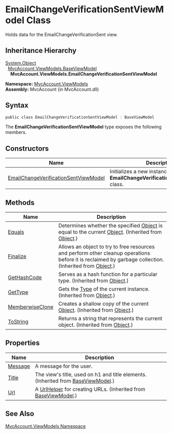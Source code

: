 EmailChangeVerificationSentViewModel Class
==========================================
Holds data for the EmailChangeVerificationSent view.


Inheritance Hierarchy
---------------------
[System.Object][1]  
  [MvcAccount.ViewModels.BaseViewModel][2]  
    **MvcAccount.ViewModels.EmailChangeVerificationSentViewModel**  

**Namespace:** [MvcAccount.ViewModels][3]  
**Assembly:** MvcAccount (in MvcAccount.dll)

Syntax
------

```csharp
public class EmailChangeVerificationSentViewModel : BaseViewModel
```

The **EmailChangeVerificationSentViewModel** type exposes the following members.


Constructors
------------

Name                                      | Description                                                                       
----------------------------------------- | --------------------------------------------------------------------------------- 
[EmailChangeVerificationSentViewModel][4] | Initializes a new instance of the **EmailChangeVerificationSentViewModel** class. 


Methods
-------

Name                  | Description                                                                                                                                                
--------------------- | ---------------------------------------------------------------------------------------------------------------------------------------------------------- 
[Equals][5]           | Determines whether the specified [Object][1] is equal to the current [Object][1]. (Inherited from [Object][1].)                                            
[Finalize][6]         | Allows an object to try to free resources and perform other cleanup operations before it is reclaimed by garbage collection. (Inherited from [Object][1].) 
[GetHashCode][7]      | Serves as a hash function for a particular type. (Inherited from [Object][1].)                                                                             
[GetType][8]          | Gets the [Type][9] of the current instance. (Inherited from [Object][1].)                                                                                  
[MemberwiseClone][10] | Creates a shallow copy of the current [Object][1]. (Inherited from [Object][1].)                                                                           
[ToString][11]        | Returns a string that represents the current object. (Inherited from [Object][1].)                                                                         


Properties
----------

Name          | Description                                                                           
------------- | ------------------------------------------------------------------------------------- 
[Message][12] | A message for the user.                                                               
[Title][13]   | The view's title, used on h1 and title elements. (Inherited from [BaseViewModel][2].) 
[Url][14]     | A [UrlHelper][15] for creating URLs. (Inherited from [BaseViewModel][2].)             


See Also
--------
[MvcAccount.ViewModels Namespace][3]  

[1]: http://msdn2.microsoft.com/en-us/library/e5kfa45b
[2]: ../BaseViewModel/README.md
[3]: ../README.md
[4]: _ctor.md
[5]: http://msdn2.microsoft.com/en-us/library/bsc2ak47
[6]: http://msdn2.microsoft.com/en-us/library/4k87zsw7
[7]: http://msdn2.microsoft.com/en-us/library/zdee4b3y
[8]: http://msdn2.microsoft.com/en-us/library/dfwy45w9
[9]: http://msdn2.microsoft.com/en-us/library/42892f65
[10]: http://msdn2.microsoft.com/en-us/library/57ctke0a
[11]: http://msdn2.microsoft.com/en-us/library/7bxwbwt2
[12]: Message.md
[13]: ../BaseViewModel/Title.md
[14]: ../BaseViewModel/Url.md
[15]: http://msdn2.microsoft.com/en-us/library/dd492578